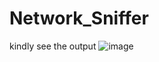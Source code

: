 # Network_Sniffer

kindly see the output
![image](https://user-images.githubusercontent.com/75754258/145153953-1bb7be46-d088-4e8f-baf1-e00cbb6e597d.png)

